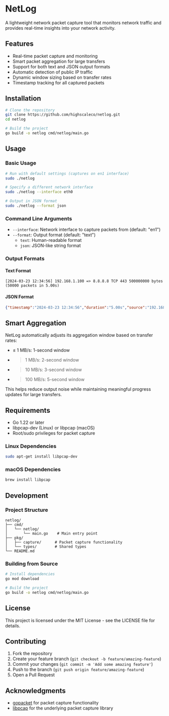 # NetLog

A lightweight network packet capture tool that monitors network traffic and provides real-time insights into your network activity.

## Features

- Real-time packet capture and monitoring
- Smart packet aggregation for large transfers
- Support for both text and JSON output formats
- Automatic detection of public IP traffic
- Dynamic window sizing based on transfer rates
- Timestamp tracking for all captured packets

## Installation

```bash
# Clone the repository
git clone https://github.com/highscaleco/netlog.git
cd netlog

# Build the project
go build -o netlog cmd/netlog/main.go
```

## Usage

### Basic Usage

```bash
# Run with default settings (captures on en1 interface)
sudo ./netlog

# Specify a different network interface
sudo ./netlog --interface eth0

# Output in JSON format
sudo ./netlog --format json
```

### Command Line Arguments

- `--interface`: Network interface to capture packets from (default: "en1")
- `--format`: Output format (default: "text")
  - `text`: Human-readable format
  - `json`: JSON-like string format

### Output Formats

#### Text Format
```
[2024-03-23 12:34:56] 192.168.1.100 => 8.8.8.8 TCP 443 500000000 bytes (50000 packets in 5.00s)
```

#### JSON Format
```json
{"timestamp":"2024-03-23 12:34:56","duration":"5.00s","source":"192.168.1.100","destination":"8.8.8.8","protocol":"TCP","port":"443","total_bytes":500000000,"packets":50000}
```

## Smart Aggregation

NetLog automatically adjusts its aggregation window based on transfer rates:

- ≤ 1 MB/s: 1-second window
- > 1 MB/s: 2-second window
- > 10 MB/s: 3-second window
- > 100 MB/s: 5-second window

This helps reduce output noise while maintaining meaningful progress updates for large transfers.

## Requirements

- Go 1.22 or later
- libpcap-dev (Linux) or libpcap (macOS)
- Root/sudo privileges for packet capture

### Linux Dependencies
```bash
sudo apt-get install libpcap-dev
```

### macOS Dependencies
```bash
brew install libpcap
```

## Development

### Project Structure

```
netlog/
├── cmd/
│   └── netlog/
│       └── main.go    # Main entry point
├── pkg/
│   ├── capture/      # Packet capture functionality
│   └── types/        # Shared types
└── README.md
```

### Building from Source

```bash
# Install dependencies
go mod download

# Build the project
go build -o netlog cmd/netlog/main.go
```

## License

This project is licensed under the MIT License - see the LICENSE file for details.

## Contributing

1. Fork the repository
2. Create your feature branch (`git checkout -b feature/amazing-feature`)
3. Commit your changes (`git commit -m 'Add some amazing feature'`)
4. Push to the branch (`git push origin feature/amazing-feature`)
5. Open a Pull Request

## Acknowledgments

- [gopacket](https://github.com/google/gopacket) for packet capture functionality
- [libpcap](https://www.tcpdump.org/) for the underlying packet capture library 